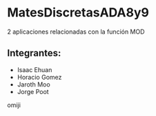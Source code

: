 # MatesDiscretasADA8y9
2 aplicaciones relacionadas con la función MOD

## Integrantes:
* Isaac Ehuan
* Horacio Gomez
* Jaroth Moo
* Jorge Poot

omiji
